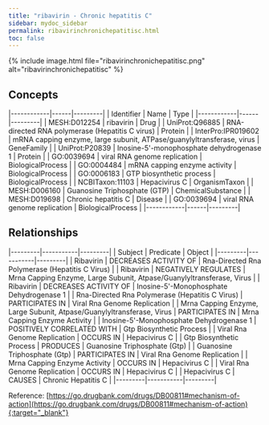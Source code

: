 ```yaml
---
title: "ribavirin - Chronic hepatitis C"
sidebar: mydoc_sidebar
permalink: ribavirinchronichepatitisc.html
toc: false 
---
```


{% include image.html file="ribavirinchronichepatitisc.png" alt="ribavirinchronichepatitisc" %}

## Concepts

|------------|------|---------|
| Identifier | Name | Type    |
|------------|------|---------|
| MESH:D012254 | ribavirin | Drug |
| UniProt:Q96885 | RNA-directed RNA polymerase (Hepatitis C virus) | Protein |
| InterPro:IPR019602 | mRNA capping enzyme, large subunit, ATPase/guanylyltransferase, virus | GeneFamily |
| UniProt:P20839 | Inosine-5'-monophosphate dehydrogenase 1 | Protein |
| GO:0039694 | viral RNA genome replication | BiologicalProcess |
| GO:0004484 | mRNA capping enzyme activity | BiologicalProcess |
| GO:0006183 | GTP biosynthetic process | BiologicalProcess |
| NCBITaxon:11103 | Hepacivirus C | OrganismTaxon |
| MESH:D006160 | Guanosine Triphosphate (GTP) | ChemicalSubstance |
| MESH:D019698 | Chronic hepatitis C | Disease |
| GO:0039694 | viral RNA genome replication | BiologicalProcess |
|------------|------|---------|

## Relationships

|---------|-----------|---------|
| Subject | Predicate | Object  |
|---------|-----------|---------|
| Ribavirin | DECREASES ACTIVITY OF | Rna-Directed Rna Polymerase (Hepatitis C Virus) |
| Ribavirin | NEGATIVELY REGULATES | Mrna Capping Enzyme, Large Subunit, Atpase/Guanylyltransferase, Virus |
| Ribavirin | DECREASES ACTIVITY OF | Inosine-5'-Monophosphate Dehydrogenase 1 |
| Rna-Directed Rna Polymerase (Hepatitis C Virus) | PARTICIPATES IN | Viral Rna Genome Replication |
| Mrna Capping Enzyme, Large Subunit, Atpase/Guanylyltransferase, Virus | PARTICIPATES IN | Mrna Capping Enzyme Activity |
| Inosine-5'-Monophosphate Dehydrogenase 1 | POSITIVELY CORRELATED WITH | Gtp Biosynthetic Process |
| Viral Rna Genome Replication | OCCURS IN | Hepacivirus C |
| Gtp Biosynthetic Process | PRODUCES | Guanosine Triphosphate (Gtp) |
| Guanosine Triphosphate (Gtp) | PARTICIPATES IN | Viral Rna Genome Replication |
| Mrna Capping Enzyme Activity | OCCURS IN | Hepacivirus C |
| Viral Rna Genome Replication | OCCURS IN | Hepacivirus C |
| Hepacivirus C | CAUSES | Chronic Hepatitis C |
|---------|-----------|---------|

Reference: [https://go.drugbank.com/drugs/DB00811#mechanism-of-action](https://go.drugbank.com/drugs/DB00811#mechanism-of-action){:target="_blank"}
